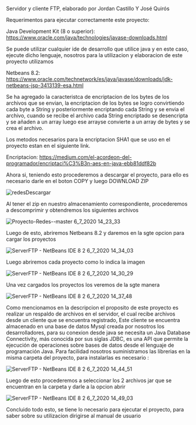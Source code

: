 
Servidor y cliente FTP, elaborado por Jordan Castillo Y José Quirós

Requerimentos para ejecutar correctamente este proyecto:

Java Development Kit (8 o superior):
     https://www.oracle.com/java/technologies/javase-downloads.html

Se puede utilizar cualquier ide de desarrollo que utilice java y en este caso, ejecute dicho lenguaje, nosotros para la utilizacion y elaboracion de este proyecto utilizamos

Netbeans 8.2: https://www.oracle.com/technetwork/es/java/javase/downloads/jdk-netbeans-jsp-3413139-esa.html

Se ha agregado la caracteristca de encriptacion de los bytes de los archivos que se envian, la encriptacion de los bytes se logro convirtiendo cada byte a String y posteriormente encriptando cada String y se envia el archivo, cuando se recibe el archivo cada String encriptado se desencripta y se añaden a un array luego ese arrayse convierte a un array de bytes y se crea el archivo. 

Los metodos necesarios para la encriptacion SHA1 que se uso en el proyecto estan en el siguiente link.

Encriptacion: https://medium.com/el-acordeon-del-programador/encriptaci%C3%B3n-aes-en-java-ebb81ddf82b

Ahora si, teniendo esto procederemos a descargar el proyecto, para ello es necesario darle en el boton COPY y luego DOWNLOAD ZIP 

![redesDescargar](https://user-images.githubusercontent.com/37676810/86641294-44e4c900-bf98-11ea-81c3-33b27b7f85ac.png)


Al tener el zip en nuestro almacenamiento correspondiente, procederemos a descomprimir y obtendremos los siguientes archivos

![Proyecto-Redes--master 6_7_2020 14_23_33](https://user-images.githubusercontent.com/37676810/86641404-575f0280-bf98-11ea-8cbd-e433c60aba62.png)


Luego de esto, abriremos Netbeans 8.2 y daremos en la sgte opcion para cargar los proyectos

![ServerFTP - NetBeans IDE 8 2 6_7_2020 14_34_03](https://user-images.githubusercontent.com/37676810/86641457-61810100-bf98-11ea-8a0d-49a89c8bcfa0.png)

Luego abriremos cada proyecto como lo indica la imagen

![ServerFTP - NetBeans IDE 8 2 6_7_2020 14_30_29](https://user-images.githubusercontent.com/37676810/86641508-6b0a6900-bf98-11ea-973c-83ea9e876faa.png)

Una vez cargados los proyectos los veremos de la sgte manera

![ServerFTP - NetBeans IDE 8 2 6_7_2020 14_37_48](https://user-images.githubusercontent.com/37676810/86641550-73fb3a80-bf98-11ea-9158-5757bcb2c2fc.png)

Como mencionamos en la descripcion el proposito de este proyecto es realizar un respaldo de archivos en el servidor, el cual recibe archivos desde un cliente que se encuentra registrado, Este cliente se encuentra almacenado en una base de datos Mysql creada por nosotros los desarrolladores, para su conexion desde java se necesita un Java Database Connectivity, más conocida por sus siglas JDBC, es una API que permite la ejecución de operaciones sobre bases de datos desde el lenguaje de programación Java.
Para facilidad nosotros suministramos las librerias en la misma carpeta del proyecto, para instalarlas es necesario :

![ServerFTP - NetBeans IDE 8 2 6_7_2020 14_44_51](https://user-images.githubusercontent.com/37676810/86641616-82e1ed00-bf98-11ea-8435-0e4bcda8d0a0.png)

Luego de esto procederemos a seleccionar los 2 archivos jar que se encuentran en la carpeta y darle a la opcion abrir

![ServerFTP - NetBeans IDE 8 2 6_7_2020 14_49_03](https://user-images.githubusercontent.com/37676810/86641662-8b3a2800-bf98-11ea-8363-15124321a601.png)


Concluido todo esto, se tiene lo necesario para ejecutar el proyecto, para saber sobre su utilizacion dirigirse al manual de usuario

